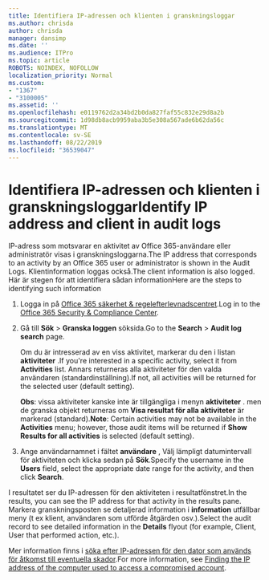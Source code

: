 ```yaml
---
title: Identifiera IP-adressen och klienten i granskningsloggar
ms.author: chrisda
author: chrisda
manager: dansimp
ms.date: ''
ms.audience: ITPro
ms.topic: article
ROBOTS: NOINDEX, NOFOLLOW
localization_priority: Normal
ms.custom:
- "1367"
- "3100005"
ms.assetid: ''
ms.openlocfilehash: e0119762d2a34bd2b0da827faf55c832e29d8a2b
ms.sourcegitcommit: 1d98db8acb9959aba3b5e308a567ade6b62da56c
ms.translationtype: MT
ms.contentlocale: sv-SE
ms.lasthandoff: 08/22/2019
ms.locfileid: "36539047"
---
```

# <a name="identify-ip-address-and-client-in-audit-logs"></a><span data-ttu-id="ba78c-102">Identifiera IP-adressen och klienten i granskningsloggar</span><span class="sxs-lookup"><span data-stu-id="ba78c-102">Identify IP address and client in audit logs</span></span>

<span data-ttu-id="ba78c-103">IP-adress som motsvarar en aktivitet av Office 365-användare eller administratör visas i granskningsloggarna.</span><span class="sxs-lookup"><span data-stu-id="ba78c-103">The IP address that corresponds to an activity by an Office 365 user or administrator is shown in the Audit Logs.</span></span> <span data-ttu-id="ba78c-104">Klientinformation loggas också.</span><span class="sxs-lookup"><span data-stu-id="ba78c-104">The client information is also logged.</span></span> <span data-ttu-id="ba78c-105">Här är stegen för att identifiera sådan information</span><span class="sxs-lookup"><span data-stu-id="ba78c-105">Here are the steps to identifying such information</span></span>

1. <span data-ttu-id="ba78c-106">Logga in på [Office 365 säkerhet & regelefterlevnadscentret](https://protection.office.com/).</span><span class="sxs-lookup"><span data-stu-id="ba78c-106">Log in to the [Office 365 Security & Compliance Center](https://protection.office.com/).</span></span>

2. <span data-ttu-id="ba78c-107">Gå till **Sök** > **Granska loggen** söksida.</span><span class="sxs-lookup"><span data-stu-id="ba78c-107">Go to the **Search** > **Audit log search** page.</span></span>

   <span data-ttu-id="ba78c-108">Om du är intresserad av en viss aktivitet, markerar du den i listan **aktiviteter** .</span><span class="sxs-lookup"><span data-stu-id="ba78c-108">If you're interested in a specific activity, select it from **Activities** list.</span></span> <span data-ttu-id="ba78c-109">Annars returneras alla aktiviteter för den valda användaren (standardinställning).</span><span class="sxs-lookup"><span data-stu-id="ba78c-109">If not, all activities will be returned for the selected user (default setting).</span></span>

   <span data-ttu-id="ba78c-110">**Obs**: vissa aktiviteter kanske inte är tillgängliga i menyn **aktiviteter** . men de granska objekt returneras om **Visa resultat för alla aktiviteter** är markerad (standard).</span><span class="sxs-lookup"><span data-stu-id="ba78c-110">**Note**: Certain activities may not be available in the **Activities** menu; however, those audit items will be returned if **Show Results for all activities** is selected (default setting).</span></span>

3. <span data-ttu-id="ba78c-111">Ange användarnamnet i fältet **användare** , Välj lämpligt datumintervall för aktiviteten och klicka sedan på **Sök**.</span><span class="sxs-lookup"><span data-stu-id="ba78c-111">Specify the username in the **Users** field, select the appropriate date range for the activity, and then click **Search**.</span></span>

<span data-ttu-id="ba78c-112">I resultatet ser du IP-adressen för den aktiviteten i resultatfönstret.</span><span class="sxs-lookup"><span data-stu-id="ba78c-112">In the results, you can see the IP address for that activity in the results pane.</span></span> <span data-ttu-id="ba78c-113">Markera granskningsposten se detaljerad information i **information** utfällbar meny (t ex klient, användaren som utförde åtgärden osv.).</span><span class="sxs-lookup"><span data-stu-id="ba78c-113">Select the audit record to see detailed information in the **Details** flyout (for example, Client, User that performed action, etc.).</span></span>

<span data-ttu-id="ba78c-114">Mer information finns i [söka efter IP-adressen för den dator som används för åtkomst till eventuella skador](https://docs.microsoft.com/office365/securitycompliance/auditing-troubleshooting-scenarios#finding-the-ip-address-of-the-computer-used-to-access-a-compromised-account).</span><span class="sxs-lookup"><span data-stu-id="ba78c-114">For more information, see [Finding the IP address of the computer used to access a compromised account](https://docs.microsoft.com/office365/securitycompliance/auditing-troubleshooting-scenarios#finding-the-ip-address-of-the-computer-used-to-access-a-compromised-account).</span></span>
